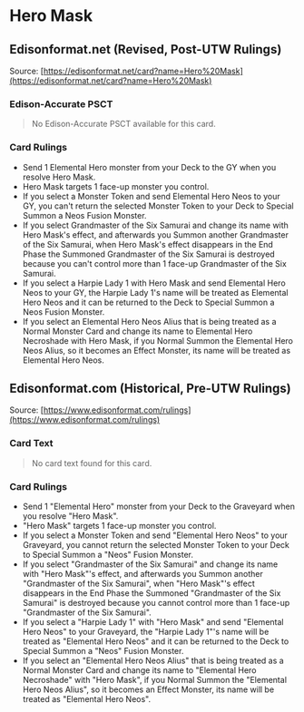 # Hero Mask

## Edisonformat.net (Revised, Post-UTW Rulings)

Source: [https://edisonformat.net/card?name=Hero%20Mask](https://edisonformat.net/card?name=Hero%20Mask)

### Edison-Accurate PSCT

> No Edison-Accurate PSCT available for this card.

### Card Rulings

*   Send 1 Elemental Hero monster from your Deck to the GY when you resolve Hero Mask.
*   Hero Mask targets 1 face-up monster you control.
*   If you select a Monster Token and send Elemental Hero Neos to your GY, you can't return the selected Monster Token to your Deck to Special Summon a Neos Fusion Monster.
*   If you select Grandmaster of the Six Samurai and change its name with Hero Mask's effect, and afterwards you Summon another Grandmaster of the Six Samurai, when Hero Mask's effect disappears in the End Phase the Summoned Grandmaster of the Six Samurai is destroyed because you can't control more than 1 face-up Grandmaster of the Six Samurai.
*   If you select a Harpie Lady 1 with Hero Mask and send Elemental Hero Neos to your GY, the Harpie Lady 1's name will be treated as Elemental Hero Neos and it can be returned to the Deck to Special Summon a Neos Fusion Monster.
*   If you select an Elemental Hero Neos Alius that is being treated as a Normal Monster Card and change its name to Elemental Hero Necroshade with Hero Mask, if you Normal Summon the Elemental Hero Neos Alius, so it becomes an Effect Monster, its name will be treated as Elemental Hero Neos.


## Edisonformat.com (Historical, Pre-UTW Rulings)

Source: [https://www.edisonformat.com/rulings](https://www.edisonformat.com/rulings)

### Card Text

> No card text found for this card.

### Card Rulings

*   Send 1 "Elemental Hero" monster from your Deck to the Graveyard when you resolve "Hero Mask".
*   "Hero Mask" targets 1 face-up monster you control.
*   If you select a Monster Token and send "Elemental Hero Neos" to your Graveyard, you cannot return the selected Monster Token to your Deck to Special Summon a "Neos" Fusion Monster.
*   If you select "Grandmaster of the Six Samurai" and change its name with "Hero Mask"'s effect, and afterwards you Summon another "Grandmaster of the Six Samurai", when "Hero Mask"'s effect disappears in the End Phase the Summoned "Grandmaster of the Six Samurai" is destroyed because you cannot control more than 1 face-up "Grandmaster of the Six Samurai".
*   If you select a "Harpie Lady 1" with "Hero Mask" and send "Elemental Hero Neos" to your Graveyard, the "Harpie Lady 1"'s name will be treated as "Elemental Hero Neos" and it can be returned to the Deck to Special Summon a "Neos" Fusion Monster.
*   If you select an "Elemental Hero Neos Alius" that is being treated as a Normal Monster Card and change its name to "Elemental Hero Necroshade" with "Hero Mask", if you Normal Summon the "Elemental Hero Neos Alius", so it becomes an Effect Monster, its name will be treated as "Elemental Hero Neos".


